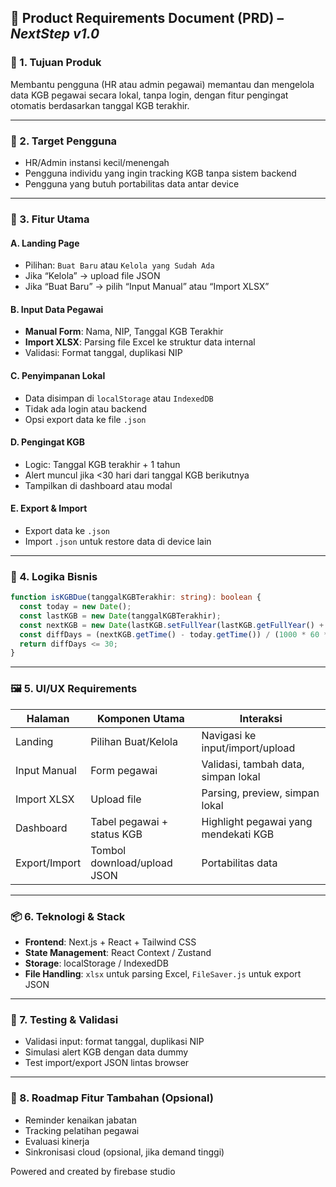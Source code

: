## 📘 Product Requirements Document (PRD) – *NextStep v1.0*

### 🧭 1. **Tujuan Produk**
Membantu pengguna (HR atau admin pegawai) memantau dan mengelola data KGB pegawai secara lokal, tanpa login, dengan fitur pengingat otomatis berdasarkan tanggal KGB terakhir.

---

### 👥 2. **Target Pengguna**
- HR/Admin instansi kecil/menengah
- Pengguna individu yang ingin tracking KGB tanpa sistem backend
- Pengguna yang butuh portabilitas data antar device

---

### 🧩 3. **Fitur Utama**

#### A. **Landing Page**
- Pilihan: `Buat Baru` atau `Kelola yang Sudah Ada`
- Jika “Kelola” → upload file JSON
- Jika “Buat Baru” → pilih “Input Manual” atau “Import XLSX”

#### B. **Input Data Pegawai**
- **Manual Form**: Nama, NIP, Tanggal KGB Terakhir
- **Import XLSX**: Parsing file Excel ke struktur data internal
- Validasi: Format tanggal, duplikasi NIP

#### C. **Penyimpanan Lokal**
- Data disimpan di `localStorage` atau `IndexedDB`
- Tidak ada login atau backend
- Opsi export data ke file `.json`

#### D. **Pengingat KGB**
- Logic: Tanggal KGB terakhir + 1 tahun
- Alert muncul jika <30 hari dari tanggal KGB berikutnya
- Tampilkan di dashboard atau modal

#### E. **Export & Import**
- Export data ke `.json`
- Import `.json` untuk restore data di device lain

---

### 🧠 4. **Logika Bisnis**

```ts
function isKGBDue(tanggalKGBTerakhir: string): boolean {
  const today = new Date();
  const lastKGB = new Date(tanggalKGBTerakhir);
  const nextKGB = new Date(lastKGB.setFullYear(lastKGB.getFullYear() + 1));
  const diffDays = (nextKGB.getTime() - today.getTime()) / (1000 * 60 * 60 * 24);
  return diffDays <= 30;
}
```

---

### 🖼️ 5. **UI/UX Requirements**

| Halaman         | Komponen Utama                          | Interaksi                                                                 |
|------------------|------------------------------------------|---------------------------------------------------------------------------|
| Landing          | Pilihan Buat/Kelola                      | Navigasi ke input/import/upload                                           |
| Input Manual     | Form pegawai                             | Validasi, tambah data, simpan lokal                                       |
| Import XLSX      | Upload file                              | Parsing, preview, simpan lokal                                            |
| Dashboard        | Tabel pegawai + status KGB               | Highlight pegawai yang mendekati KGB                                      |
| Export/Import    | Tombol download/upload JSON              | Portabilitas data                                                         |

---

### 📦 6. **Teknologi & Stack**

- **Frontend**: Next.js + React + Tailwind CSS
- **State Management**: React Context / Zustand
- **Storage**: localStorage / IndexedDB
- **File Handling**: `xlsx` untuk parsing Excel, `FileSaver.js` untuk export JSON

---

### 🧪 7. **Testing & Validasi**

- Validasi input: format tanggal, duplikasi NIP
- Simulasi alert KGB dengan data dummy
- Test import/export JSON lintas browser

---

### 🚀 8. **Roadmap Fitur Tambahan (Opsional)**
- Reminder kenaikan jabatan
- Tracking pelatihan pegawai
- Evaluasi kinerja
- Sinkronisasi cloud (opsional, jika demand tinggi)


Powered and created by firebase studio
